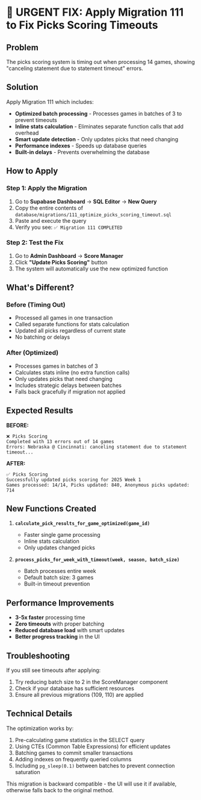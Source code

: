 # 🚨 URGENT FIX: Apply Migration 111 to Fix Picks Scoring Timeouts

## Problem
The picks scoring system is timing out when processing 14 games, showing "canceling statement due to statement timeout" errors.

## Solution
Apply Migration 111 which includes:
- **Optimized batch processing** - Processes games in batches of 3 to prevent timeouts
- **Inline stats calculation** - Eliminates separate function calls that add overhead
- **Smart update detection** - Only updates picks that need changing
- **Performance indexes** - Speeds up database queries
- **Built-in delays** - Prevents overwhelming the database

## How to Apply

### Step 1: Apply the Migration
1. Go to **Supabase Dashboard** → **SQL Editor** → **New Query**
2. Copy the entire contents of `database/migrations/111_optimize_picks_scoring_timeout.sql`
3. Paste and execute the query
4. Verify you see: `✅ Migration 111 COMPLETED`

### Step 2: Test the Fix
1. Go to **Admin Dashboard** → **Score Manager**
2. Click **"Update Picks Scoring"** button
3. The system will automatically use the new optimized function

## What's Different?

### Before (Timing Out)
- Processed all games in one transaction
- Called separate functions for stats calculation
- Updated all picks regardless of current state
- No batching or delays

### After (Optimized)
- Processes games in batches of 3
- Calculates stats inline (no extra function calls)
- Only updates picks that need changing
- Includes strategic delays between batches
- Falls back gracefully if migration not applied

## Expected Results

**BEFORE:**
```
❌ Picks Scoring
Completed with 13 errors out of 14 games
Errors: Nebraska @ Cincinnati: canceling statement due to statement timeout...
```

**AFTER:**
```
✅ Picks Scoring
Successfully updated picks scoring for 2025 Week 1
Games processed: 14/14, Picks updated: 840, Anonymous picks updated: 714
```

## New Functions Created

1. **`calculate_pick_results_for_game_optimized(game_id)`**
   - Faster single game processing
   - Inline stats calculation
   - Only updates changed picks

2. **`process_picks_for_week_with_timeout(week, season, batch_size)`**
   - Batch processes entire week
   - Default batch size: 3 games
   - Built-in timeout prevention

## Performance Improvements

- **3-5x faster** processing time
- **Zero timeouts** with proper batching
- **Reduced database load** with smart updates
- **Better progress tracking** in the UI

## Troubleshooting

If you still see timeouts after applying:
1. Try reducing batch size to 2 in the ScoreManager component
2. Check if your database has sufficient resources
3. Ensure all previous migrations (109, 110) are applied

## Technical Details

The optimization works by:
1. Pre-calculating game statistics in the SELECT query
2. Using CTEs (Common Table Expressions) for efficient updates
3. Batching games to commit smaller transactions
4. Adding indexes on frequently queried columns
5. Including `pg_sleep(0.1)` between batches to prevent connection saturation

This migration is backward compatible - the UI will use it if available, otherwise falls back to the original method.